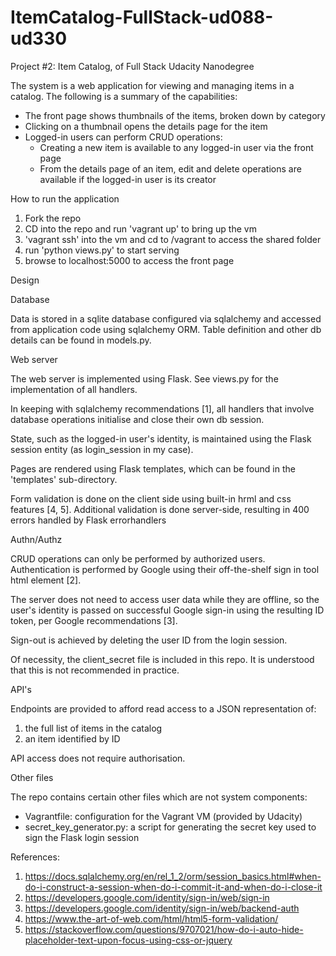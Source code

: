 # ItemCatalog-FullStack-ud088-ud330
Project #2: Item Catalog, of Full Stack Udacity Nanodegree

The system is a web application for viewing and managing items in a catalog.
The following is a summary of the capabilities:
* The front page shows thumbnails of the items, broken down by category
* Clicking on a thumbnail opens the details page for the item
* Logged-in users can perform CRUD operations:
  - Creating a new item is available to any logged-in user via the front page
  - From the details page of an item, edit and delete operations are available
  if the logged-in user is its creator


How to run the application

1. Fork the repo
2. CD into the repo and run 'vagrant up' to bring up the vm
3. 'vagrant ssh' into the vm and cd to /vagrant to access the shared folder
4. run 'python views.py' to start serving
5. browse to localhost:5000 to access the front page


Design

Database

Data is stored in a sqlite database configured via sqlalchemy and accessed from
application code using sqlalchemy ORM. Table definition and other db details
can be found in models.py.

Web server

The web server is implemented using Flask. See views.py for the implementation
of all handlers.

In keeping with sqlalchemy recommendations [1], all handlers that involve
database operations initialise and close their own db session.

State, such as the logged-in user's identity, is maintained using the Flask
session entity (as login_session in my case).  

Pages are rendered using Flask templates, which can be found in the 'templates'
sub-directory.

Form validation is done on the client side using built-in hrml and css features
[4, 5]. Additional validation is done server-side, resulting in 400 errors
handled by Flask errorhandlers  

Authn/Authz

CRUD operations can only be performed by authorized users. Authentication is
performed by Google using their off-the-shelf sign in tool html element [2].

The server does not need to access user data while they are offline, so the
user's identity is passed on successful Google sign-in using the resulting ID
token, per Google recommendations [3].

Sign-out is achieved by deleting the user ID from the login session.

Of necessity, the client_secret file is included in this repo. It is understood
that this is not recommended in practice.

API's

Endpoints are provided to afford read access to a JSON representation of:
1. the full list of items in the catalog
2. an item identified by ID

API access does not require authorisation.


Other files

The repo contains certain other files which are not system components:
* Vagrantfile: configuration for the Vagrant VM (provided by Udacity)
* secret_key_generator.py: a script for generating the secret key used to sign
the Flask login session



References:
  1. https://docs.sqlalchemy.org/en/rel_1_2/orm/session_basics.html#when-do-i-construct-a-session-when-do-i-commit-it-and-when-do-i-close-it
  2. https://developers.google.com/identity/sign-in/web/sign-in
  3. https://developers.google.com/identity/sign-in/web/backend-auth
  4. https://www.the-art-of-web.com/html/html5-form-validation/
  5. https://stackoverflow.com/questions/9707021/how-do-i-auto-hide-placeholder-text-upon-focus-using-css-or-jquery
